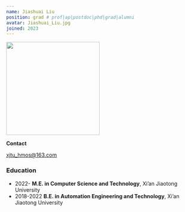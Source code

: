 ```yaml
---
name: Jiashuai Liu
position: grad # prof|ap|postdoc|phd|grad|alumni
avatar: Jiashuai_Liu.jpg
joined: 2023
---
```


<img width="250" src="{{site.baseurl}}/images/people/{{page.avatar}}" data-action="zoom">

**Contact**

<i class="fa fa-envelope-o"></i> <xjtu_hmos@163.com><br>

###  Education

- 2022- **M.E. in Computer Science and Technology**, Xi’an Jiaotong University
- 2018-2022 **B.E. in Automation Engineering and Technology**, Xi’an Jiaotong University

